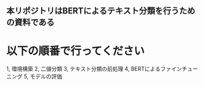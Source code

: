 ## 本リポジトリはBERTによるテキスト分類を行うための資料である
# 以下の順番で行ってください
  1, 環境構築
  2, 二値分類
  3, テキスト分類の前処理
  4, BERTによるファインチューニング
  5, モデルの評価
